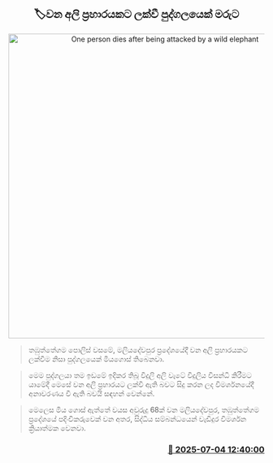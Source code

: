 <p align='center'><b><h2 align='center' title='One person dies after being attacked by a wild elephant'>🏷වන අලි ප්‍රහාරයකට ලක්වී පුද්ගලයෙක් මරුට</h2></b></p>
<p align='center'><img src='https://helakuru.sgp1.cdn.digitaloceanspaces.com/esana/images/lib/death[1].jpg' width='600' alt='One person dies after being attacked by a wild elephant'></p>

> තඹුත්තේගම පොලිස් වසමේ, මලියදේවපුර ප්‍රදේශයේදී වන අලි ප්‍රහාරයකට ලක්වීම නිසා පුද්ගලයෙක් මියගොස් තිබෙනවා.

> මෙම පුද්ගලයා තම ඉඩමේ ඉදිකර තිබූ විදුලි අලි වැටේ විදුලිය විසන්ධි කිරීමට යාමේදී මෙසේ වන අලි ප්‍රහාරයට ලක්වී ඇති බවට සිදු කරන ලද විමර්ශනයේදී අනාවරණය වී ඇති බවයි සඳහන් වෙන්නේ.

> මෙලෙස මිය ගොස් ඇත්තේ වයස අවුරුදු 68ක් වන මලියදේවපුර, තඹුත්තේගම ප්‍රදේශයේ පදිංචිකරුවෙක් වන අතර, සිද්ධිය සම්බන්ධයෙන් වැඩිදුර විමර්ශන ක්‍රියාත්මක වෙනවා.



<h3 align='right'><a href='https://www.helakuru.lk/esana/p/111580/'>📅 2025-07-04 12:40:00</a></h3>
